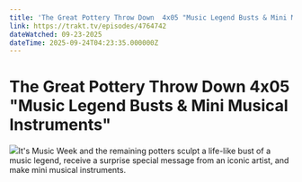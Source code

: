 ```yaml
---
title: 'The Great Pottery Throw Down  4x05 "Music Legend Busts & Mini Musical Instruments"' 
link: https://trakt.tv/episodes/4764742
dateWatched: 09-23-2025
dateTime: 2025-09-24T04:23:35.000000Z
---
```

# The Great Pottery Throw Down  4x05 "Music Legend Busts & Mini Musical Instruments"

![](https://walter-r2.trakt.tv/images/episodes/004/764/742/screenshots/thumb/086dc53c74.jpg)It's Music Week and the remaining potters sculpt a life-like bust of a music legend, receive a surprise special message from an iconic artist, and make mini musical instruments.